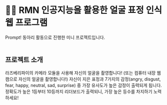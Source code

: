 # 👧🏼 RMN 인공지능을 활용한 얼굴 표정 인식 웹 프로그램
Prompt! 동아리 활동으로 진행한 미니 프로젝트입니다.
<br><br>

## 프로젝트 소개
라즈베리파이의 카메라 모듈을 사용해 자신의 얼굴을 촬영합니다! (또는 컴퓨터 내장 웹캠으로 자신의 얼굴을 촬영합니다!) 자신이 지은 표정과 7가지의 감정(angry, disgust, fear, happy, neutral, sad, surprise) 중 가장 유사도가 높은 감정이 출력되게 됩니다. 정확도가 높은 1등부터 10등까지 리더보드가 출력되니, 가장 높은 등수를 차지하기 노력하세요!
